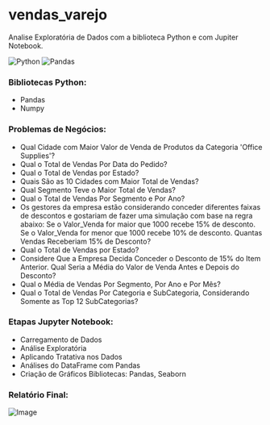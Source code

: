 # vendas_varejo

Analise Exploratória de Dados com a biblioteca Python e com Jupiter Notebook.

![Python](https://img.shields.io/badge/Python-d6c926?style=for-the-badge&logo=python&logoColor=blue)
![Pandas](https://img.shields.io/badge/Pandas-dc930?style=for-the-badge&logo=pandas&logoColor=black)

### Bibliotecas Python:
 - Pandas
 - Numpy

### Problemas de Negócios:
 - Qual Cidade com Maior Valor de Venda de Produtos da Categoria 'Office Supplies'?
 - Qual o Total de Vendas Por Data do Pedido?
 - Qual o Total de Vendas por Estado?
 - Quais São as 10 Cidades com Maior Total de Vendas?
 - Qual Segmento Teve o Maior Total de Vendas?
 - Qual o Total de Vendas Por Segmento e Por Ano?
 - Os gestores da empresa estão considerando conceder diferentes faixas de descontos e gostariam de fazer uma simulação com base na regra abaixo:
        Se o Valor_Venda for maior que 1000 recebe 15% de desconto.
        Se o Valor_Venda for menor que 1000 recebe 10% de desconto.
        Quantas Vendas Receberiam 15% de Desconto?
 - Qual o Total de Vendas por Estado?
 - Considere Que a Empresa Decida Conceder o Desconto de 15% do Item Anterior. Qual Seria a Média do Valor de Venda Antes e Depois do Desconto?
 - Qual o Média de Vendas Por Segmento, Por Ano e Por Mês?
 - Qual o Total de Vendas Por Categoria e SubCategoria, Considerando Somente as Top 12 SubCategorias?



### Etapas Jupyter Notebook:
 - Carregamento de Dados
 - Análise Exploratória
 - Aplicando Tratativa nos Dados
 - Análises do DataFrame com Pandas
 - Criação de Gráficos Bibliotecas: Pandas, Seaborn


### Relatório Final:

![Image]()

